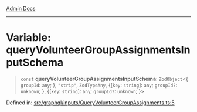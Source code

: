[Admin Docs](/)

***

# Variable: queryVolunteerGroupAssignmentsInputSchema

> `const` **queryVolunteerGroupAssignmentsInputSchema**: `ZodObject`\<\{ `groupId`: `any`; \}, `"strip"`, `ZodTypeAny`, \{[`key`: `string`]: `any`; `groupId?`: `unknown`; \}, \{[`key`: `string`]: `any`; `groupId?`: `unknown`; \}\>

Defined in: [src/graphql/inputs/QueryVolunteerGroupAssignments.ts:5](https://github.com/gautam-divyanshu/talawa-api/blob/441b833d91882cfef7272c118419933afe47f7b6/src/graphql/inputs/QueryVolunteerGroupAssignments.ts#L5)
